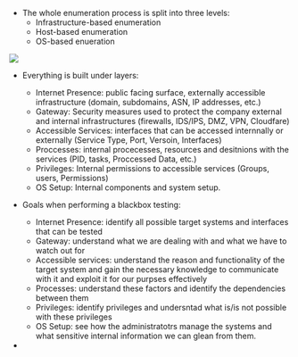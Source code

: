 - The whole enumeration process is split into three levels: 
	- Infrastructure-based enumeration
	- Host-based enumeration
	- OS-based enueration

![](https://academy.hackthebox.com/storage/modules/112/enum-method3.png)

- Everything is built under layers:
	- Internet Presence: public facing surface, externally accessible infrastructure (domain, subdomains, ASN, IP addresses, etc.)
	- Gateway: Security measures used to protect the company external and internal infrastructures (firewalls, IDS/IPS, DMZ, VPN, Cloudfare)
	- Accessible Services: interfaces that can be accessed internnally or externally (Service Type, Port, Versoin, Interfaces)
	- Proccesses: internal procecesses, resources and desitnions with the services (PID, tasks, Proccessed Data, etc.)
	- Privileges: Internal permissions to accessible services (Groups, users, Permissions)
	- OS Setup: Internal components and system setup.

- Goals when performing a blackbox testing:
	- Internet Presence: identify all possible target systems and interfaces that can be tested
	- Gateway: understand what we are dealing with and what we have to watch out for
	- Accessible services: understand the reason and functionality of the target system and gain the necessary knowledge to communicate with it and exploit it for our purpses effectively
	- Processes: understand these factors and identify the dependencies between them
	- Privileges: identify privileges and undersntad what is/is not possible with these privileges
	- OS Setup: see how the administratotrs manage the systems and what sensitive internal information we can glean from them.
- 